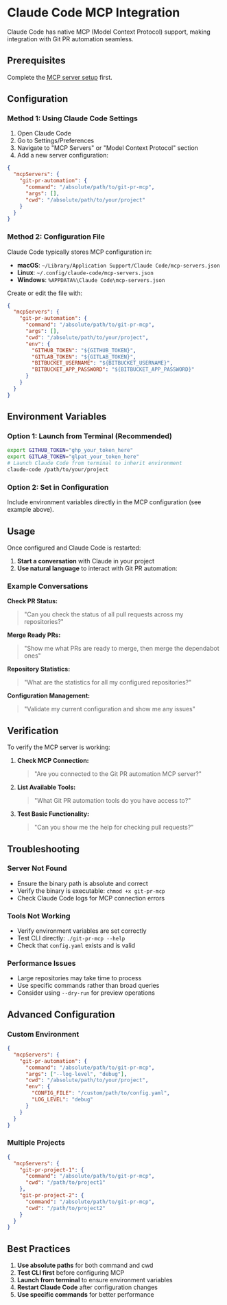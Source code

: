# Claude Code MCP Integration

Claude Code has native MCP (Model Context Protocol) support, making integration with Git PR automation seamless.

## Prerequisites

Complete the [MCP server setup](../README.md#quick-start) first.

## Configuration

### Method 1: Using Claude Code Settings

1. Open Claude Code
2. Go to Settings/Preferences
3. Navigate to "MCP Servers" or "Model Context Protocol" section
4. Add a new server configuration:

```json
{
  "mcpServers": {
    "git-pr-automation": {
      "command": "/absolute/path/to/git-pr-mcp",
      "args": [],
      "cwd": "/absolute/path/to/your/project"
    }
  }
}
```

### Method 2: Configuration File

Claude Code typically stores MCP configuration in:

- **macOS**: `~/Library/Application Support/Claude Code/mcp-servers.json`
- **Linux**: `~/.config/claude-code/mcp-servers.json`
- **Windows**: `%APPDATA%\Claude Code\mcp-servers.json`

Create or edit the file with:

```json
{
  "mcpServers": {
    "git-pr-automation": {
      "command": "/absolute/path/to/git-pr-mcp",
      "args": [],
      "cwd": "/absolute/path/to/your/project",
      "env": {
        "GITHUB_TOKEN": "${GITHUB_TOKEN}",
        "GITLAB_TOKEN": "${GITLAB_TOKEN}",
        "BITBUCKET_USERNAME": "${BITBUCKET_USERNAME}",
        "BITBUCKET_APP_PASSWORD": "${BITBUCKET_APP_PASSWORD}"
      }
    }
  }
}
```

## Environment Variables

### Option 1: Launch from Terminal (Recommended)

```bash
export GITHUB_TOKEN="ghp_your_token_here"
export GITLAB_TOKEN="glpat_your_token_here"
# Launch Claude Code from terminal to inherit environment
claude-code /path/to/your/project
```

### Option 2: Set in Configuration

Include environment variables directly in the MCP configuration (see example above).

## Usage

Once configured and Claude Code is restarted:

1. **Start a conversation** with Claude in your project
2. **Use natural language** to interact with Git PR automation:

### Example Conversations

**Check PR Status:**
> "Can you check the status of all pull requests across my repositories?"

**Merge Ready PRs:**
> "Show me what PRs are ready to merge, then merge the dependabot ones"

**Repository Statistics:**
> "What are the statistics for all my configured repositories?"

**Configuration Management:**
> "Validate my current configuration and show me any issues"


## Verification

To verify the MCP server is working:

1. **Check MCP Connection:**
   > "Are you connected to the Git PR automation MCP server?"

2. **List Available Tools:**
   > "What Git PR automation tools do you have access to?"

3. **Test Basic Functionality:**
   > "Can you show me the help for checking pull requests?"

## Troubleshooting

### Server Not Found

- Ensure the binary path is absolute and correct
- Verify the binary is executable: `chmod +x git-pr-mcp`
- Check Claude Code logs for MCP connection errors

### Tools Not Working

- Verify environment variables are set correctly
- Test CLI directly: `./git-pr-mcp --help`
- Check that `config.yaml` exists and is valid

### Performance Issues

- Large repositories may take time to process
- Use specific commands rather than broad queries
- Consider using `--dry-run` for preview operations

## Advanced Configuration

### Custom Environment

```json
{
  "mcpServers": {
    "git-pr-automation": {
      "command": "/absolute/path/to/git-pr-mcp",
      "args": ["--log-level", "debug"],
      "cwd": "/absolute/path/to/your/project",
      "env": {
        "CONFIG_FILE": "/custom/path/to/config.yaml",
        "LOG_LEVEL": "debug"
      }
    }
  }
}
```

### Multiple Projects

```json
{
  "mcpServers": {
    "git-pr-project-1": {
      "command": "/absolute/path/to/git-pr-mcp",
      "cwd": "/path/to/project1"
    },
    "git-pr-project-2": {
      "command": "/absolute/path/to/git-pr-mcp",
      "cwd": "/path/to/project2"
    }
  }
}
```

## Best Practices

1. **Use absolute paths** for both command and cwd
2. **Test CLI first** before configuring MCP
3. **Launch from terminal** to ensure environment variables
4. **Restart Claude Code** after configuration changes
5. **Use specific commands** for better performance
